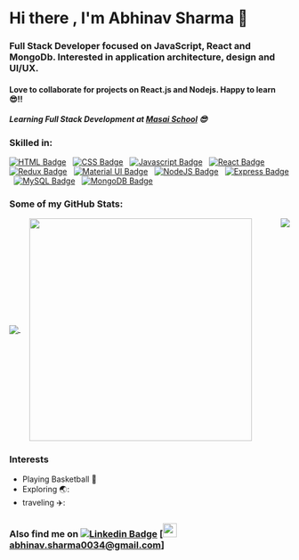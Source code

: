 # Hi there , I'm Abhinav Sharma 👋
### Full Stack Developer focused on JavaScript, React and MongoDb. Interested in application architecture, design and UI/UX. 
#### Love to collaborate for projects on React.js and Nodejs. Happy to learn 😎!!
##### Learning Full Stack Development at [Masai School](masaischool.com) :sunglasses:
### **Skilled in:**
[![HTML Badge](https://img.shields.io/badge/HTML-orange?style=for-the-badge&labelColor=black&logo=html5&logoColor=orange)](#)  &nbsp; [![CSS Badge](https://img.shields.io/badge/CSS-blue?style=for-the-badge&labelColor=black&logo=css3&logoColor=blue)](#) &nbsp; [![Javascript Badge](https://img.shields.io/badge/-Javascript-F0DB4F?style=for-the-badge&labelColor=black&logo=javascript&logoColor=F0DB4F)](#)  &nbsp; [![React Badge](https://img.shields.io/badge/-React-61DBFB?style=for-the-badge&labelColor=black&logo=react&logoColor=61DBFB)](#) &nbsp; [![Redux Badge](https://img.shields.io/badge/-Redux-007acc?style=for-the-badge&labelColor=black&logo=redux&logoColor=007acc)](#) &nbsp; [![Material UI Badge](https://img.shields.io/badge/Material--UI-0081CB?style=for-the-badge&logo=material-ui&logoColor=white)](#) &nbsp; [![NodeJS Badge](https://img.shields.io/badge/-Nodejs-609857?style=for-the-badge&labelColor=black&logo=node.js&logoColor=609857)](#) &nbsp; [![Express Badge](https://img.shields.io/badge/-Express.js-000000?style=for-the-badge&labelColor=black&logo=express&logoColor=2361DAFB)](#) &nbsp; [![MySQL Badge](https://img.shields.io/badge/mysql-%2300f.svg?style=for-the-badge&labelColor=black&logo=mysql&logoColor=white)](#)  &nbsp;  [![MongoDB Badge](https://img.shields.io/badge/-MongoDB-4EA94B?style=for-the-badge&labelColor=black&logo=mongoDB&logoColor=white)](#)

### **Some of my GitHub Stats:**


<a href="#">
  <img class="left" align="center" src="https://github-readme-stats.vercel.app/api?username=Abhi-nav-sharma&show_icons=true&theme=radical" />
</a> &nbsp

<a  href="#">
  <img align="right" src="https://github-readme-stats.vercel.app/api/top-langs/?username=Abhi-nav-sharma&show_icons=true&theme=radical" />
</a> &nbsp

<a href="#">
  <img align="center" src="https://activity-graph.herokuapp.com/graph?username=Abhi-nav-sharma&theme=rogue" height="400" />
</a>

### **Interests**
- Playing Basketball :basketball:
- Exploring 🌏:
- traveling ✈️:

### **Also find me on** [![Linkedin Badge](https://img.shields.io/badge/-LinkedIn-0e76a8?style=flat-square&logo=Linkedin&logoColor=white)](https://www.linkedin.com/in/abhinav2507/) [<img src="https://icon-library.com/images/small-email-icon/small-email-icon-11.jpg" width="25px">abhinav.sharma0034@gmail.com]


<!--
**Abhi-nav-sharma/Abhi-nav-sharma** is a ✨ _special_ ✨ repository because its `README.md` (this file) appears on your GitHub profile.

Here are some ideas to get you started:

- 🔭 I’m currently working on ...
- 🌱 I’m currently learning ...
- 👯 I’m looking to collaborate on ...
- 🤔 I’m looking for help with ...
- 💬 Ask me about ...
- 📫 How to reach me: ...
- 😄 Pronouns: ...
- ⚡ Fun fact: ...
-->
